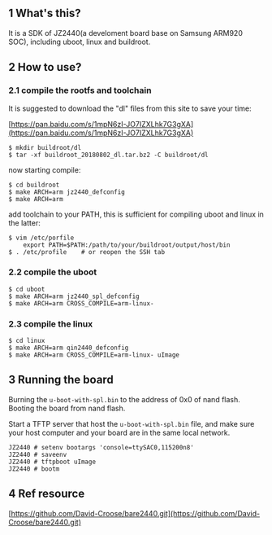 ## 1    What's this?

It is a SDK of JZ2440(a develoment board base on Samsung ARM920 SOC), including uboot, linux and buildroot.



## 2    How to use?

### 2.1    compile the rootfs and toolchain

It is suggested to download the "dl" files from this site to save your time:

[https://pan.baidu.com/s/1mpN6zI-JO7IZXLhk7G3gXA](https://pan.baidu.com/s/1mpN6zI-JO7IZXLhk7G3gXA)

```
$ mkdir buildroot/dl
$ tar -xf buildroot_20180802_dl.tar.bz2 -C buildroot/dl
```

now starting compile:

```
$ cd buildroot
$ make ARCH=arm jz2440_defconfig
$ make ARCH=arm
```

add toolchain to your PATH, this is sufficient for compiling uboot and linux in the latter:

```
$ vim /etc/porfile
	export PATH=$PATH:/path/to/your/buildroot/output/host/bin
$ . /etc/profile 	# or reopen the SSH tab
```



### 2.2    compile the uboot

```
$ cd uboot
$ make ARCH=arm jz2440_spl_defconfig
$ make ARCH=arm CROSS_COMPILE=arm-linux-
```



### 2.3    compile the linux

```
$ cd linux
$ make ARCH=arm qin2440_defconfig
$ make ARCH=arm CROSS_COMPILE=arm-linux- uImage
```



## 3    Running the board

Burning the `u-boot-with-spl.bin` to the address of 0x0 of nand flash. Booting the board from nand flash.

Start a TFTP server that host the `u-boot-with-spl.bin` file, and make sure your host computer and your board are in the same local network.

```
JZ2440 # setenv bootargs 'console=ttySAC0,115200n8'
JZ2440 # saveenv
JZ2440 # tftpboot uImage
JZ2440 # bootm
```



## 4    Ref resource

[https://github.com/David-Croose/bare2440.git](https://github.com/David-Croose/bare2440.git)
